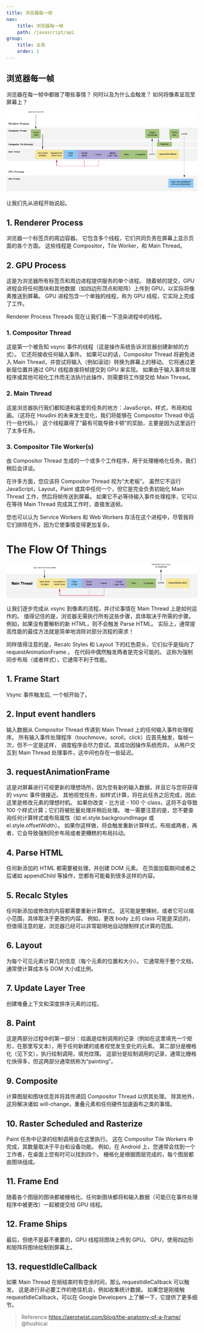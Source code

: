 ```yaml
---
title: 浏览器每一帧
nav:
    title: 浏览器每一帧
    path: /javascript/api
group:
    title: 业务
    order: 1
---
```


## 浏览器每一帧

浏览器在每一帧中都做了哪些事情？
何时以及为什么会触发？
如何将像素呈现至屏幕上？

<img src="./images/frame.png"/>

让我们先从进程开始说起。

## 1. Renderer Process

浏览器一个标签页的周边容器。
它包含多个线程，它们共同负责在屏幕上显示页面的各个方面。
这些线程是 Compositor，Tile Worker，和 Main Thread。

## 2. GPU Process

这是为浏览器所有标签页和周边进程提供服务的单个进程。
随着帧的提交，GPU 进程会将任何图块和其他数据（如四边形顶点和矩阵）上传到 GPU，以实际将像素推送到屏幕。
GPU 进程包含一个单独的线程，称为 GPU 线程，它实际上完成了工作。

Renderer Process Threads
现在让我们看一下渲染进程中的线程。

### 1. Compositor Thread

这是第一个被告知 vsync 事件的线程（这是操作系统告诉浏览器创建新帧的方式）。
它还将接收任何输入事件。
如果可以的话，Compositor Thread 将避免进入 Main Thread，并尝试将输入（例如滚动）转换为屏幕上的移动。
它将通过更新层位置并通过 GPU 线程直接将帧提交到 GPU 来实现。
如果由于输入事件处理程序或其他可视化工作而无法执行此操作，则需要将工作提交给 Main Thread。

### 2. Main Thread

这是浏览器执行我们都知道和喜爱的任务的地方：JavaScript，样式，布局和绘画。（这将在 Houdini 的未来发生变化，我们将能够在 Compositor Thread 中运行一些代码。）
这个线程赢得了“最有可能导致卡顿”的奖励，主要是因为这里运行了太多任务。

### 3. Compositor Tile Worker(s)

由 Compositor Thread 生成的一个或多个工作程序，用于处理栅格化任务，我们稍后会详谈。

在许多方面，您应该将 Compositor Thread 视为“大老板”。
虽然它不运行 JavaScript，Layout，Paint 或其中任何一个，但它是完全负责初始化 Main Thread 工作，然后将帧传送到屏幕。
如果它不必等待输入事件处理程序，它可以在等待 Main Thread 完成其工作时，直接发送帧。

您也可以认为 Service Workers 和 Web Workers 存活在这个进程中，尽管我将它们排除在外，因为它使事情变得更加复杂。

# The Flow Of Things

<img src="./images/things.png"/>

让我们逐步完成从 vsync 到像素的流程，并讨论事情在 Main Thread 上是如何运作的。
值得记住的是，浏览器无需执行所有这些步骤，具体取决于所需的步骤。
例如，如果没有要解析的新 HTML，则不会触发 Parse HTML。
实际上，通常提高性能的最佳方法就是简单地消除对部分流程的需求！

同样值得注意的是，Recalc Styles 和 Layout 下的红色箭头，它们似乎是指向了 requestAnimationFrame 。
在代码中偶然触发两者是完全可能的。
这称为强制同步布局（或者样式），它通常不利于性能。

## 1. Frame Start

Vsync 事件触发后, 一个帧开始了。

## 2. Input event handlers

输入数据从 Compositor Thread 传递到 Main Thread 上的任何输入事件处理程序。
所有输入事件处理程序（touchmove，scroll，click）应首先触发，每帧一次，但不一定是这样， 调度程序会尽力尝试，其成功因操作系统而异。
从用户交互到 Main Thread 处理事件，这中间也存在一些延迟。

## 3. requestAnimationFrame

这是对屏幕进行可视更新的理想场所，因为您有新的输入数据，并且它与您将获得的 vsync 事件很接近。
其他视觉任务，如样式计算，将在此任务之后完成，因此这里是修改元素的理想时机。
如果你改变 - 比方说 - 100 个 class，这将不会导致 100 个样式计算；它们将被批量处理并稍后处理。
唯一需要注意的是，您不要查询任何计算样式或布局属性（如 el.style.backgroundImage 或 el.style.offsetWidth）。
如果你这样做，将会触发重新计算样式，布局或两者，再者，它会导致强制同步布局或者更糟糕的布局抖动。

## 4. Parse HTML

任何新添加的 HTML 都需要被处理，并创建 DOM 元素。
在页面加载期间或者之后诸如 appendChild 等操作，您都有可能看到很多这样的内容。

## 5. Recalc Styles

任何新添加或修改的内容都需要重新计算样式。
这可能是整棵树，或者它可以缩小范围，具体取决于更改的内容。
例如，更改 body 上的 class 可能是深远的，但值得注意的是，浏览器已经可以非常聪明地自动限制样式计算的范围。

## 6. Layout

为每个可见元素计算几何信息（每个元素的位置和大小）。
它通常用于整个文档，通常使计算成本与 DOM 大小成比例。

## 7. Update Layer Tree

创建堆叠上下文和深度排序元素的过程。

## 8. Paint

这是两部分过程中的第一部分：绘画是绘制调用的记录（例如在这里填充一个矩形，在那里写文本），用于任何新建的或者视觉发生变化的元素。
第二部分是栅格化（见下文），执行绘制调用，填充纹理。
这部分是绘制调用的记录，通常比栅格化快得多，但这两部分通常统称为“painting”。

## 9. Composite

计算图层和图块信息并将其传递回 Compositor Thread 以供其处理。
除其他外，这将解决诸如 will-change，重叠元素和任何硬件加速画布之类的事情。

## 10. Raster Scheduled and Rasterize

Paint 任务中记录的绘制调用会在这里执行。
这在 Compositor Tile Workers 中完成，其数量取决于平台和设备功能。
例如，在 Android 上，您通常会找到一个工作者，在桌面上您有时可以找到四个。
栅格化是根据图层完成的，每个图层都由图块组成。

## 11. Frame End

随着各个图层的图块都被栅格化、任何新图块都将和输入数据（可能已在事件处理程序中被更改）一起被提交给 GPU 线程。

## 12. Frame Ships

最后，但绝不是最不重要的，GPU 线程将图块上传到 GPU。
GPU，使用四边形和矩阵将图块绘制到屏幕上。

## 13. requestIdleCallback

如果 Main Thread 在帧结束时有空余时间，那么 requestIdleCallback 可以触发。
这是进行非必要工作的绝佳机会，例如收集统计数据。
如果您是刚接触 requestIdleCallback，可以在 Google Developers 上了解一下，它提供了更多细节。

> Reference
> https://aerotwist.com/blog/the-anatomy-of-a-frame/
> @hushicai
